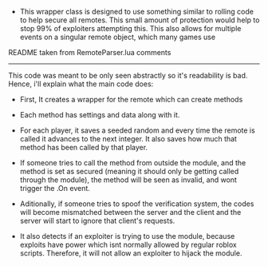 
- This wrapper class is designed to use something similar to rolling code to help secure all remotes. This small amount of protection would help to stop 99% of exploiters attempting this. This also allows for multiple events on a singular remote object, which many games use

README taken from RemoteParser.lua comments


-------------------------------------------------------------------------

This code was meant to be only seen abstractly so it's readability is bad.
Hence, i'll explain what the main code does:


- First, It creates a wrapper for the remote which can create methods

- Each method has settings and data along with it.

- For each player, it saves a seeded random and every time the remote is called it advances to the next integer. It also saves how much that method has been called by that player.

- If someone tries to call the method from outside the module, and the method is set as secured (meaning it should only be getting called through the module), the method will be seen as invalid, and wont trigger the .On event.

- Aditionally, if someone tries to spoof the verification system, the codes will become mismatched between the server and the client and the server will start to ignore that client's requests.

- It also detects if an exploiter is trying to use the module, because exploits have power which isnt normally allowed by regular roblox scripts. Therefore, it will not allow an exploiter to hijack the module.
